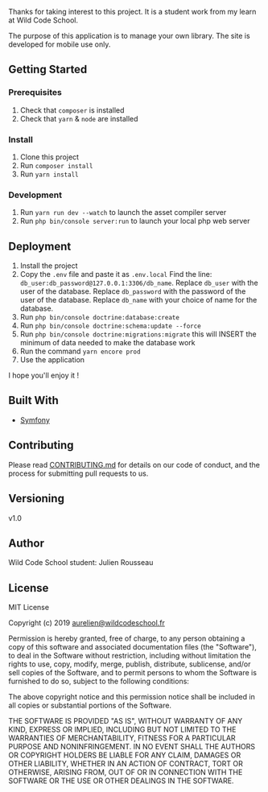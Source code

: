 Thanks for taking interest to this project. It is a student work from my learn at Wild Code School. 

The purpose of this application is to manage your own library. 
The site is developed for mobile use only.

## Getting Started

### Prerequisites

1. Check that `composer` is installed
2. Check that `yarn` & `node` are installed

### Install

1. Clone this project
2. Run `composer install`
3. Run `yarn install`

### Development

1. Run `yarn run dev --watch` to launch the asset compiler server
2. Run `php bin/console server:run` to launch your local php web server

## Deployment

1. Install the project
2. Copy the `.env` file and paste it as `.env.local` 
Find the line: `db_user:db_password@127.0.0.1:3306/db_name`. 
Replace `db_user` with the user of the database. 
Replace `db_password` with the password of the user of the database. 
Replace `db_name` with your choice of name for the database. 
3. Run `php bin/console doctrine:database:create`
4. Run `php bin/console doctrine:schema:update --force`
5. Run `php bin/console doctrine:migrations:migrate` this will INSERT the minimum of data needed to make the database work
6. Run the command `yarn encore prod`
7. Use the application

I hope you'll enjoy it !

## Built With

* [Symfony](https://github.com/symfony/symfony)

## Contributing

Please read [CONTRIBUTING.md](https://gist.github.com/PurpleBooth/b24679402957c63ec426) for details on our code of conduct, and the process for submitting pull requests to us.

## Versioning

v1.0

## Author

Wild Code School student:
Julien Rousseau


## License

MIT License

Copyright (c) 2019 aurelien@wildcodeschool.fr

Permission is hereby granted, free of charge, to any person obtaining a copy
of this software and associated documentation files (the "Software"), to deal
in the Software without restriction, including without limitation the rights
to use, copy, modify, merge, publish, distribute, sublicense, and/or sell
copies of the Software, and to permit persons to whom the Software is
furnished to do so, subject to the following conditions:

The above copyright notice and this permission notice shall be included in all
copies or substantial portions of the Software.

THE SOFTWARE IS PROVIDED "AS IS", WITHOUT WARRANTY OF ANY KIND, EXPRESS OR
IMPLIED, INCLUDING BUT NOT LIMITED TO THE WARRANTIES OF MERCHANTABILITY,
FITNESS FOR A PARTICULAR PURPOSE AND NONINFRINGEMENT. IN NO EVENT SHALL THE
AUTHORS OR COPYRIGHT HOLDERS BE LIABLE FOR ANY CLAIM, DAMAGES OR OTHER
LIABILITY, WHETHER IN AN ACTION OF CONTRACT, TORT OR OTHERWISE, ARISING FROM,
OUT OF OR IN CONNECTION WITH THE SOFTWARE OR THE USE OR OTHER DEALINGS IN THE
SOFTWARE.

